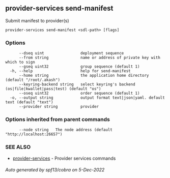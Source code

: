 ## provider-services send-manifest

Submit manifest to provider(s)

```
provider-services send-manifest <sdl-path> [flags]
```

### Options

```
      --dseq uint                deployment sequence
      --from string              name or address of private key with which to sign
      --gseq uint32              group sequence (default 1)
  -h, --help                     help for send-manifest
      --home string              the application home directory (default "/root/.akash")
      --keyring-backend string   select keyring's backend (os|file|kwallet|pass|test) (default "os")
      --oseq uint32              order sequence (default 1)
  -o, --output string            output format text|json|yaml. default text (default "text")
      --provider string          provider
```

### Options inherited from parent commands

```
      --node string   The node address (default "http://localhost:26657")
```

### SEE ALSO

* [provider-services](provider-services.md)	 - Provider services commands

###### Auto generated by spf13/cobra on 5-Dec-2022

